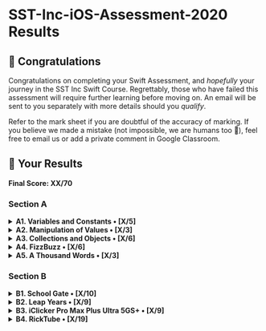 #  SST-Inc-iOS-Assessment-2020 Results

## 🎉 Congratulations

Congratulations on completing your Swift Assessment, and *hopefully* your journey in the SST Inc Swift Course. Regrettably, those who have failed this assessment will require further learning before moving on. An email will be sent to you separately with more details should you *qualify*.

Refer to the mark sheet if you are doubtful of the accuracy of marking. If you believe we made a mistake (not impossible, we are humans too 💩), feel free to email us or add a private comment in Google Classroom.

## 🤡 Your Results

**Final Score: XX/70**

### Section A

<details>
<summary><strong>A1. Variables and Constants • [X/5]</strong></summary>

1. Create a variable, called `rickrolls`, and set it to the number of times you have been rick-rolled by your fellow iOS teachers (any number works). `[1m]`

```swift
var rickrolls = 1
```

*Correct*

---

2. Create a constant of the type `Double`, called `magicNumber`, and set it to `3`. `[2m]`

---

3. What is the difference between a variable and a constant? `[2m]`

</details>

<details>
<summary><strong>A2. Manipulation of Values • [X/3]</strong></summary>

1. `(x + x)` as a `String`. `[1m]`

---

2. `x`²¹. `[1m]`

---

3. Last digit of `x`. `[1m]`

</details>

<details>
<summary><strong>A3. Collections and Objects • [X/6]</strong></summary>

1. Define a structure (struct) called `Teacher` with the properties: `name`, `wearsGlasses`, and an **optional** value: `watchColor`, with the most appropriate types based on the table above. `[2m]`

---

2. Create an array called `teachers` containing multiple instances of `Teacher` using the details provided in the table above. `[2m]`

---

3. For each `name` in the array declared previously, add `" is the best"` to the end of the `name`, and print it out individually. `[2m]`

</details>

<details>
<summary><strong>A4. FizzBuzz • [X/6]</strong></summary>

1. Create a function called `fizzBuzz` which takes a parameter `number` of type `Int` and returns a `String` ("Fizz", "Buzz", "FizzBuzz", or the number itself) based on the conditions above. Refer to the sample Input/Output. `[4m]`

---

2. Hence, **using the function you created above**, print out the corresponding values when the numbers 1 to 50 are input, each on a new line. `[2m]`

</details>

<details>
<summary><strong>A5. A Thousand Words • [X/3]</strong></summary>

1. Given an image view, `imageView`, and an image called `wheres_waldo` in `Assets.xcassets`, display the image. `[1m]`

---

2. Adjust the `contentMode` value of the image such that the entire image can be viewed, without getting cropped, while keeping the aspect ratio (not stretched/squashed). `[1m]`

---

3. What is the difference between `UIImageView` and `UIImage`? Why are we unable to use them interchangeably? `[1m]`

</details>

### Section B

<details>
<summary><strong>B1. School Gate • [X/10]</strong></summary>

1. Given the variables above, write a set of conditions that tell the gate whether or not to unlock. `[5m]`

---

2. Assuming the day starts when the program runs, write a program to keep track of the number of seconds elapsed (passed), printing the value every second. `[5m]`

</details>

<details>
<summary><strong>B2. Leap Years • [X/9]</strong></summary>

1. Kesler's bugged code is shown below. There are **5 errors** present. Fix them. `[5m]`

---

2. What is this feature called? How is it useful? How can Kesler get rid of it? `[2m]`

---

3. What might have caused the SIGABRT error, assuming that the app ran fine before he edited his Storyboard? Is a SIGTERM error the same as a SIGABRT error? When does a SIGTERM error occur. `[2m]`

</details>

<details>
<summary><strong>B3. iClicker Pro Max Plus Ultra 5GS+ • [X/9]</strong></summary>

1. Label is to be set to your name when the program runs initially. `[1m]`
2. Border radius of the button is to be set to `15`. `[1m]`
3. Background color of the button should change to a random color each time the button is pressed. `[2m]`
4. Label should display the number of times the button has been clicked whenever the button is tapped. `[1m]`
5. Every 17 clicks,
    * Label should be set to the time in seconds since the first click, e.g. `"30s"`. `[2m]`
    * Text on the button is to be set to `"Yay"` (Hint: The correct answer requires setting text for the `.normal` state). `[1m]`
    * Reset the text on the button back to +1 after the next click. `[1m]`

</details>

<details>
<summary><strong>B4. RickTube • [X/19]</strong></summary>

1. Create a new iOS App (use Swift and Storyboard) with `Xcode.app`. Save it in the test directory you previously downloaded. `[1m]`
2. Open `Main.storyboard` and create the user interface based on the specifications below. `[18m]`

</details>

